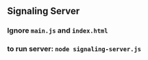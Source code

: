 ## Signaling Server
### Ignore `main.js` and `index.html`
### to run server: `node signaling-server.js`
